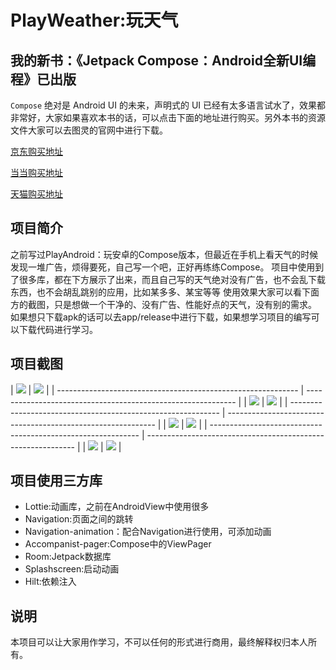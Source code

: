 # PlayWeather:玩天气

## 我的新书：《Jetpack Compose：Android全新UI编程》已出版

 `Compose` 绝对是 Android UI 的未来，声明式的 UI 已经有太多语言试水了，效果都非常好，大家如果喜欢本书的话，可以点击下面的地址进行购买。另外本书的资源文件大家可以去图灵的官网中进行下载。

[京东购买地址](https://item.jd.com/10039809078875.html)

[当当购买地址](http://product.dangdang.com/593507948.html)

[天猫购买地址](https://detail.tmall.com/item.htm?spm=a220m.1000858.1000725.56.6a61b8d7HhFgCX&amp;id=658828404598&amp;areaId=110100&amp;user_id=2145487409&amp;cat_id=2&amp;is_b=1&amp;rn=1522259deab5178ef65819d1ef6b699e)

## 项目简介

之前写过PlayAndroid：玩安卓的Compose版本，但最近在手机上看天气的时候发现一堆广告，烦得要死，自己写一个吧，正好再练练Compose。
项目中使用到了很多库，都在下方展示了出来，而且自己写的天气绝对没有广告，也不会乱下载东西，也不会胡乱跳别的应用，比如某多多、某宝等等
使用效果大家可以看下面方的截图，只是想做一个干净的、没有广告、性能好点的天气，没有别的需求。
如果想只下载apk的话可以去app/release中进行下载，如果想学习项目的编写可以下载代码进行学习。

## 项目截图

| ![](ScreenCapture/home.gif)
| ![](ScreenCapture/delete.gif) |
| ------------------------------------------------------------ | ------------------------------------------------------------ |
| ![](ScreenCapture/shot1.png)
| ![](ScreenCapture/shot2.png) |
| ------------------------------------------------------------ | ------------------------------------------------------------ |
| ![](ScreenCapture/shot3.png)
| ![](ScreenCapture/shot4.png) |
| ------------------------------------------------------------ | ------------------------------------------------------------ |
| ![](ScreenCapture/shot5.png)
| ![](ScreenCapture/shot6.png) |

## 项目使用三方库

- Lottie:动画库，之前在AndroidView中使用很多
- Navigation:页面之间的跳转
- Navigation-animation：配合Navigation进行使用，可添加动画
- Accompanist-pager:Compose中的ViewPager
- Room:Jetpack数据库
- Splashscreen:启动动画
- Hilt:依赖注入

## 说明

本项目可以让大家用作学习，不可以任何的形式进行商用，最终解释权归本人所有。
